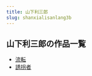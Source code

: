 ```yaml
---
title: 山下利三郎
slug: shanxialisanlang3b
---
```


## 山下利三郎の作品一覧

- [流転](liuzhuan-161)
- [誘拐者](youguaizhe-06b)
